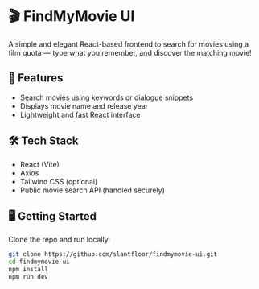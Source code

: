 # 🎬 FindMyMovie UI

A simple and elegant React-based frontend to search for movies using a film quota — type what you remember, and discover the matching movie!

## 🚀 Features
- Search movies using keywords or dialogue snippets
- Displays movie name and release year
- Lightweight and fast React interface

## 🛠️ Tech Stack
- React (Vite)
- Axios
- Tailwind CSS (optional)
- Public movie search API (handled securely)

## 🖥️ Getting Started

Clone the repo and run locally:

```bash
git clone https://github.com/slantfloor/findmymovie-ui.git
cd findmymovie-ui
npm install
npm run dev
```
